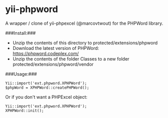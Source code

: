 yii-phpword
===========

A wrapper / clone of yii-phpexcel (@marcovtwout) for the PHPWord library.

###Install:###

- Unzip the contents of this directory to protected/extensions/phpword
- Download the latest version of PHPWord: https://phpword.codeplex.com/
- Unzip the contents of the folder Classes to a new folder protected/extensions/phpword/vendor

###Usage:###

    Yii::import('ext.phpword.XPHPWord');      
    $phpWord = XPHPWord::createPHPWord();

Or if you don't want a PHPExcel object:

    Yii::import('ext.phpword.XPHPWord');      
    XPHPWord::init();
